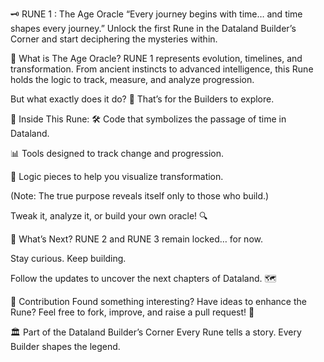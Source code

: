 🗝️ RUNE 1 : The Age Oracle
“Every journey begins with time… and time shapes every journey.”
Unlock the first Rune in the Dataland Builder’s Corner and start deciphering the mysteries within.

🔮 What is The Age Oracle?
RUNE 1 represents evolution, timelines, and transformation.
From ancient instincts to advanced intelligence, this Rune holds the logic to track, measure, and analyze progression.

But what exactly does it do? 🤔
That’s for the Builders to explore.

📂 Inside This Rune:
🛠️ Code that symbolizes the passage of time in Dataland.

📊 Tools designed to track change and progression.

📜 Logic pieces to help you visualize transformation.

(Note: The true purpose reveals itself only to those who build.)

Tweak it, analyze it, or build your own oracle! 🔍

🌌 What’s Next?
RUNE 2 and RUNE 3 remain locked… for now.

Stay curious. Keep building.

Follow the updates to uncover the next chapters of Dataland. 🗺️

🤝 Contribution
Found something interesting? Have ideas to enhance the Rune?
Feel free to fork, improve, and raise a pull request! 💬

🏛️ Part of the Dataland Builder’s Corner
Every Rune tells a story. Every Builder shapes the legend.

